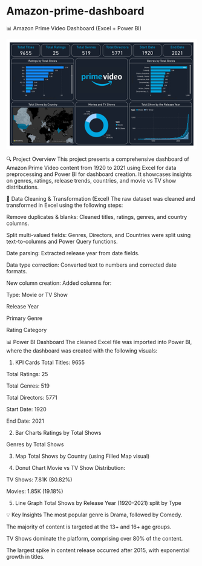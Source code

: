 # Amazon-prime-dashboard
📊 Amazon Prime Video Dashboard (Excel + Power BI)

<img src="https://github.com/Subhashdrx2002/Amazon-prime-dashboard/blob/main/Amazon%20Prime_page-0001.jpg" alt="Image Description" width="600">



🔍 Project Overview
This project presents a comprehensive dashboard of Amazon Prime Video content from 1920 to 2021 using Excel for data preprocessing and Power BI for dashboard creation. It showcases insights on genres, ratings, release trends, countries, and movie vs TV show distributions.

🧹 Data Cleaning & Transformation (Excel)
The raw dataset was cleaned and transformed in Excel using the following steps:

Remove duplicates & blanks: Cleaned titles, ratings, genres, and country columns.

Split multi-valued fields: Genres, Directors, and Countries were split using text-to-columns and Power Query functions.

Date parsing: Extracted release year from date fields.

Data type correction: Converted text to numbers and corrected date formats.

New column creation: Added columns for:

Type: Movie or TV Show

Release Year

Primary Genre

Rating Category

📊 Power BI Dashboard
The cleaned Excel file was imported into Power BI, where the dashboard was created with the following visuals:

1. KPI Cards
Total Titles: 9655

Total Ratings: 25

Total Genres: 519

Total Directors: 5771

Start Date: 1920

End Date: 2021

2. Bar Charts
Ratings by Total Shows

Genres by Total Shows

3. Map
Total Shows by Country (using Filled Map visual)

4. Donut Chart
Movie vs TV Show Distribution:

TV Shows: 7.81K (80.82%)

Movies: 1.85K (19.18%)

5. Line Graph
Total Shows by Release Year (1920–2021) split by Type

💡 Key Insights
The most popular genre is Drama, followed by Comedy.

The majority of content is targeted at the 13+ and 16+ age groups.

TV Shows dominate the platform, comprising over 80% of the content.

The largest spike in content release occurred after 2015, with exponential growth in titles.


